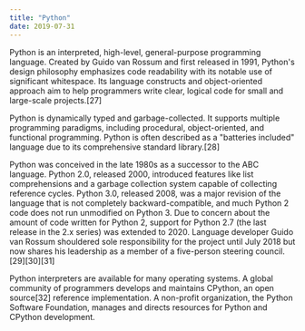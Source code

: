 ```yaml
---
title: "Python"
date: 2019-07-31
---
```


Python is an interpreted, high-level, general-purpose programming language. Created by Guido van Rossum and first released in 1991, Python's design philosophy emphasizes code readability with its notable use of significant whitespace. Its language constructs and object-oriented approach aim to help programmers write clear, logical code for small and large-scale projects.[27]

Python is dynamically typed and garbage-collected. It supports multiple programming paradigms, including procedural, object-oriented, and functional programming. Python is often described as a "batteries included" language due to its comprehensive standard library.[28]

Python was conceived in the late 1980s as a successor to the ABC language. Python 2.0, released 2000, introduced features like list comprehensions and a garbage collection system capable of collecting reference cycles. Python 3.0, released 2008, was a major revision of the language that is not completely backward-compatible, and much Python 2 code does not run unmodified on Python 3. Due to concern about the amount of code written for Python 2, support for Python 2.7 (the last release in the 2.x series) was extended to 2020. Language developer Guido van Rossum shouldered sole responsibility for the project until July 2018 but now shares his leadership as a member of a five-person steering council.[29][30][31]

Python interpreters are available for many operating systems. A global community of programmers develops and maintains CPython, an open source[32] reference implementation. A non-profit organization, the Python Software Foundation, manages and directs resources for Python and CPython development.
